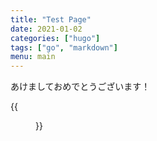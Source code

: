 ```yaml
---
title: "Test Page"
date: 2021-01-02
categories: ["hugo"]
tags: ["go", "markdown"]
menu: main
---
```



あけましておめでとうございます！

{{<figure src="./image.jpeg" alt="モード" width="75%">}}
